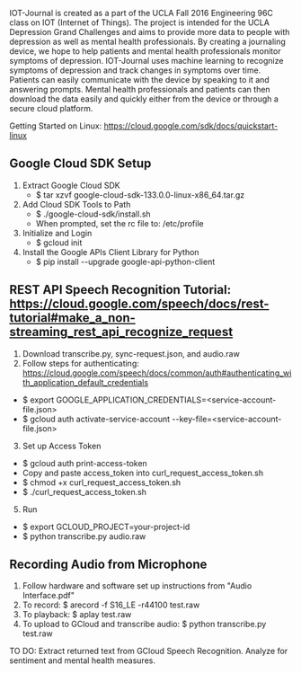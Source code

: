 IOT-Journal is created as a part of the UCLA Fall 2016 Engineering 96C class on IOT (Internet of Things). The project is intended for the UCLA Depression Grand Challenges and aims to provide more data to people with depression as well as mental health professionals. By creating a journaling device, we hope to help patients and mental health professionals monitor symptoms of depression. IOT-Journal uses machine learning to recognize symptoms of depression and track changes in symptoms over time. Patients can easily communicate with the device by speaking to it and answering prompts. Mental health professionals and patients can then download the data easily and quickly either from the device or through a secure cloud platform.

Getting Started on Linux: https://cloud.google.com/sdk/docs/quickstart-linux

Google Cloud SDK Setup
----------------------
1. Extract Google Cloud SDK
   * $ tar xzvf google-cloud-sdk-133.0.0-linux-x86_64.tar.gz
2. Add Cloud SDK Tools to Path
   * $ ./google-cloud-sdk/install.sh
   * When prompted, set the rc file to: /etc/profile
3. Initialize and Login
   * $ gcloud init
4. Install the Google APIs Client Library for Python
   * $ pip install --upgrade google-api-python-client

   
REST API Speech Recognition Tutorial: https://cloud.google.com/speech/docs/rest-tutorial#make_a_non-streaming_rest_api_recognize_request
------------------------------------
1. Download transcribe.py, sync-request.json, and audio.raw
2. Follow steps for authenticating: https://cloud.google.com/speech/docs/common/auth#authenticating_with_application_default_credentials
  * $ export GOOGLE_APPLICATION_CREDENTIALS=<service-account-file.json>
  * $ gcloud auth activate-service-account --key-file=<service-account-file.json>
3. Set up Access Token
  * $ gcloud auth print-access-token
  * Copy and paste access_token into curl_request_access_token.sh
  * $ chmod +x curl_request_access_token.sh
  * $ ./curl_request_access_token.sh
5. Run
  * $ export GCLOUD_PROJECT=your-project-id
  * $ python transcribe.py audio.raw


Recording Audio from Microphone
-------------------------------
1. Follow hardware and software set up instructions from "Audio Interface.pdf"
2. To record: $ arecord -f S16_LE -r44100 test.raw
3. To playback: $ aplay test.raw
4. To upload to GCloud and transcribe audio: $ python transcribe.py test.raw


TO DO: Extract returned text from GCloud Speech Recognition. Analyze for sentiment and mental health measures.
